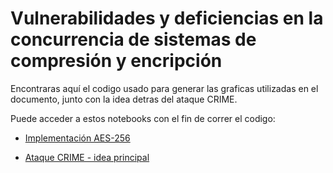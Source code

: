 # Vulnerabilidades y deficiencias en la concurrencia de sistemas de compresión y encripción

Encontraras aquí el codigo usado para generar las graficas utilizadas en el documento, junto con la idea detras del ataque CRIME.

Puede acceder a estos notebooks con el fin de correr el codigo:

- [Implementación AES-256](https://colab.research.google.com/drive/1OUjgCAry7M1Y9wxbRpaJ58MobtVb_Ejr?usp=sharing)

- [Ataque CRIME - idea principal](https://colab.research.google.com/drive/1LtJqE1dqNz7OISun4VWWQeJ2-kfj5K9k?usp=sharing)
